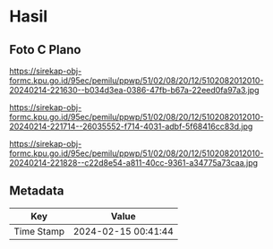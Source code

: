 # Hasil

## Foto C Plano

https://sirekap-obj-formc.kpu.go.id/95ec/pemilu/ppwp/51/02/08/20/12/5102082012010-20240214-221630--b034d3ea-0386-47fb-b67a-22eed0fa97a3.jpg

https://sirekap-obj-formc.kpu.go.id/95ec/pemilu/ppwp/51/02/08/20/12/5102082012010-20240214-221714--26035552-f714-4031-adbf-5f68416cc83d.jpg

https://sirekap-obj-formc.kpu.go.id/95ec/pemilu/ppwp/51/02/08/20/12/5102082012010-20240214-221828--c22d8e54-a811-40cc-9361-a34775a73caa.jpg


## Metadata

| Key        | Value               |
| ---------- | ------------------- |
| Time Stamp | 2024-02-15 00:41:44 |



